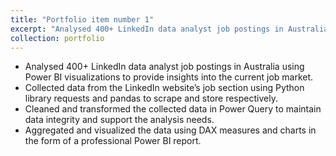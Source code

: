 ```yaml
---
title: "Portfolio item number 1"
excerpt: "Analysed 400+ LinkedIn data analyst job postings in Australia using Power BI visualizations to provide insights into the current job market.<br/><img src='/images/LinkedIn-image-tile.png' width='500' height='300'>"
collection: portfolio
---
```


- Analysed 400+ LinkedIn data analyst job postings in Australia using Power BI visualizations to provide insights into the current job market.
- Collected data from the LinkedIn website’s job section using Python library requests and pandas to scrape and store respectively.
- Cleaned and transformed the collected data in Power Query to maintain data integrity and support the analysis needs.
- Aggregated and visualized the data using DAX measures and charts in the form of a professional Power BI report.
